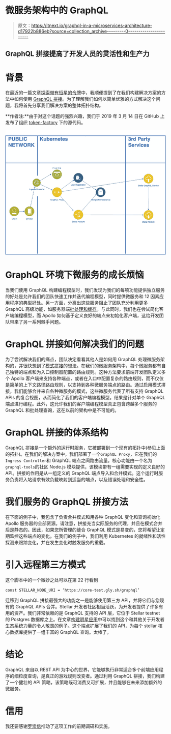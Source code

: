 # 微服务架构中的 GraphQL

> 原文：<https://itnext.io/graphql-in-a-microservices-architecture-d17922b886eb?source=collection_archive---------0----------------------->

## GraphQL 拼接提高了开发人员的灵活性和生产力

# 背景

在最近的一篇文章[探索带有恒星的令牌](/exploring-tokens-with-stellar-291172208639)中，我顺便提到了在我们构建解决方案的方法中如何使用 [GraphQL 拼接](https://www.apollographql.com/docs/graphql-tools/schema-stitching.html)。为了理解我们如何以简单优雅的方式解决这个问题，我将首先分享我们解决方案的整体拓扑结构。

**作者注:**由于对这个话题的强烈兴趣，我们于 2019 年 3 月 14 日在 GitHub 上发布了组织 [token-factory](https://github.com/token-factory) 下的源代码。

![](img/ab0122e66cb5c479aaa5270ab223ddba.png)

# GraphQL 环境下微服务的成长烦恼

当我们使用 GraphQL 构建编程模型时，我们发现为我们的每项功能提供独立服务的好处是允许我们的团队快速工作并迭代编程模型，同时提供微服务和 12 因素应用程序的典型好处。另一方面，分离出这些服务阻止了团队充分利用更多 GraphQL 高级功能，如服务器端[批处理和缓存](https://graphql.org/learn/best-practices/#server-side-batching-caching)。与此同时，我们也在尝试简化客户端编程模型，而 Apollo 如何基于定义良好的端点来初始化客户端，这给开发团队带来了另一系列棘手问题。

# GraphQL 拼接如何解决我们的问题

为了尝试解决我们的痛点，团队决定看看其他人是如何用 GraphQL 处理微服务架构的，并很快想到了[模式拼接](https://www.apollographql.com/docs/graphql-tools/schema-stitching.html)的想法。在我们的微服务架构中，每个微服务都有自己独特的端点和为入口控制器配置的路由规则。这种方法要求前端开发团队定义多个 Apollo 客户端来支持各种端点，或者在入口中配置复杂的路由规则，而不仅仅是简单的上下文路径路由规则，以支持到各种微服务端点的路由。通过启用模式拼接，我们能够合并来自各种微服务的模式，这些微服务代表了所有支持 GraphQL APIs 的复合视图，从而简化了我们的客户端编程模型。结果是针对单个 GraphQL 端点进行编程。此外，这允许我们的客户端编程模型真正包含跨越多个服务的 GraphQL 和批处理查询，这在以前的架构中是不可能的。

# GraphQL 拼接的体系结构

GraphQL 拼接是一个额外的运行时服务，它被部署到一个现有的拓扑中(参见上面的拓扑)。在我们的解决方案中，我们部署了一个`GraphQL Proxy`，它在我们的`Ingress Controller`和 GraphQL 端点之间路由流量。核心功能由一个名为`graphql-tools`的社区 Node.js 模块提供，该模块带有一组需要实现的定义良好的 API。拼接的作用是从一组定义的 GraphQL 端点导入和合并模式。这个运行时服务负责将入站请求有效负载映射到适当的端点，以及错误处理和安全性。

# 我们服务的 GraphQL 拼接方法

在下面的例子中，我包含了负责合并模式和用各种 GraphQL 变化和查询初始化 Apollo 服务器的全部资源。请注意，拼接充当实际服务的代理，并且在模式合并后是静态的。因此，如果您所管理的缝合 GraphQL 模式是易变的，您将希望让定期监控这些端点的变化。在我们的例子中，我们利用 Kubernetes 的就绪性和活性探测来跟踪变化，并在发生变化时触发服务的重载。

# 引入远程第三方模式

这个脚本中的一个微妙之处可以在第 22 行看到

```
const STELLAR_NODE_URI = ‘https://core-test.gly.sh/graphql’
```

迁移到 GraphQL 拼接最强大的功能之一是能够使用第三方 API，并将它们与您现有的 GraphQL APIs 合并。Stellar 开发者社区相当活跃，为开发者提供了许多有用的资产。我们非常依赖的是 GraphQL 支持的 API 层，它位于 Stellar testnet 的 Postgres 数据库之上。在文章[构建明星应用](/building-stellar-apps-36303d0e6f45)中可以找到这个和其他关于开发者生态系统力量的令人敬畏的例子。这个端点扩展了我们的 API，为每个 stellar 核心数据库提供了一组丰富的 GraphQL 查询。太棒了。

# 结论

GraphQL 来自以 REST API 为中心的世界，它能够执行非常适合多个前端应用程序的细粒度查询，是真正的游戏规则改变者。通过利用 GraphQL 拼接，我们构建了一个健壮的 API 策略，该策略既可消费又可扩展，并且能够在未来添加额外的微服务。

# 信用

我还要感谢[罗崇信](https://medium.com/u/3e25da742cf4?source=post_page-----d17922b886eb--------------------------------)推动了这项工作的前期调研和实施。